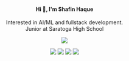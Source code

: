 <center>
 <h4>Hi <b>👋</b>, I'm Shafin Haque</h4>
<p>Interested in AI/ML and fullstack development. <br/> Junior at Saratoga High School</p>
<p align="center">
 <img src="https://github-readme-stats.vercel.app/api?username=ShafinH&count_private=true&hide=prs&theme=github_dark&include_all_commits=true&show_icons=true" />
</p>
<a href="mailto:shafin1025" target="_blank"><img src="https://img.shields.io/badge/Gmail-D14836?style=for-the-badge&logo=gmail&logoColor=white"/></a>
<a href="https://medium.com/@shafin1025" target="_blank"><img src="https://img.shields.io/badge/Medium-12100E?style=for-the-badge&logo=medium&logoColor=white"/></a>
<a href="http://linkedin.com/in/ShafinH" target="_blank"><img src="https://img.shields.io/badge/LinkedIn-0077B5?style=for-the-badge&logo=linkedin&logoColor=white"/></a>
<a href="https://www.researchgate.net/profile/Shafin-Haque" target="_blank"><img src="https://img.shields.io/badge/Research_Gate-00CCBB.svg?&style=for-the-badge&logo=ResearchGate&logoColor=white"/></a>
